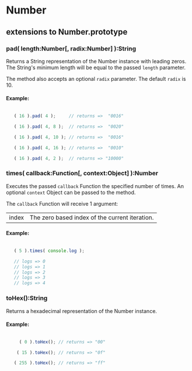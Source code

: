 # Number

## extensions to Number.prototype

### pad( length:Number[, radix:Number] ):String
Returns a String representation of the Number instance with leading zeros. The String's minimum length will be equal to the passed `length` parameter.

The method also accepts an optional `radix` parameter. The default `radix` is 10.

#### Example:

```javascript

   ( 16 ).pad( 4 );     // returns =>  "0016"

   ( 16 ).pad( 4, 8 );  // returns =>  "0020"

   ( 16 ).pad( 4, 10 ); // returns =>  "0016"

   ( 16 ).pad( 4, 16 ); // returns =>  "0010"

   ( 16 ).pad( 4, 2 );  // returns => "10000"

```

### times( callback:Function[, context:Object] ):Number
Executes the passed `callback` Function the specified number of times. An optional `context` Object can be passed to the method.

The `callback` Function will receive 1 argument:

<table border="0" cellpadding="0" cellspacing="0" width="100%">
	<tr><td>index</td><td>The zero based index of the current iteration.</td></tr>
</table>

#### Example:

```javascript

   ( 5 ).times( console.log );

   // logs => 0
   // logs => 1
   // logs => 2
   // logs => 3
   // logs => 4

```

### toHex():String
Returns a hexadecimal representation of the Number instance.

#### Example:

```javascript

     ( 0 ).toHex(); // returns => "00"

    ( 15 ).toHex(); // returns => "0f"

   ( 255 ).toHex(); // returns => "ff"

```
